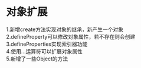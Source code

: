# 对象扩展  
1.新增create方法实现对象的继承，新产生一个对象  
2.defineProperty可以修改对象属性，若不存在则会创建  
3.defineProperties实现索引器功能   
4.使用...运算符可以扩展对象属性  
5.新增了一些Object的方法  
  